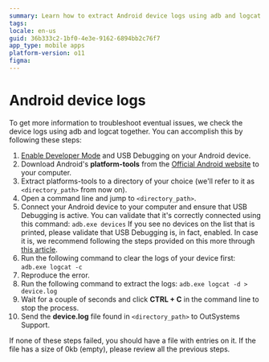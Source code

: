 ```yaml
---
summary: Learn how to extract Android device logs using adb and logcat to troubleshoot issues with OutSystems 11 (O11).
tags: 
locale: en-us
guid: 36b333c2-1bf0-4e3e-9162-6894bb2c76f7
app_type: mobile apps
platform-version: o11
figma:
---
```

# Android device logs

To get more information to troubleshoot eventual issues, we check the device logs using adb and logcat together. You can accomplish this by following these steps:

1. [Enable Developer Mode](https://developer.android.com/studio/debug/dev-options#enable) and USB Debugging on your Android device.
1. Download Android's **platform-tools** from the [Official Android website](https://developer.android.com/studio/releases/platform-tools.html) to your computer.
1. Extract platforms-tools to a directory of your choice (we'll refer to it as `<directory_path>` from now on).
1. Open a command line and jump to `<directory_path>`.
1. Connect your Android device to your computer and ensure that USB Debugging is active. You can validate that it's correctly connected using this command:
`adb.exe devices`
If you see no devices on the list that is printed, please validate that USB Debugging is, in fact, enabled. In case it is, we recommend following the steps provided on this more through [this article](https://www.howtogeek.com/125769/how-to-install-and-use-abd-the-android-debug-bridge-utility/).
1. Run the following command to clear the logs of your device first:
`adb.exe logcat -c`
1. Reproduce the error.
1. Run the following command to extract the logs:
`adb.exe logcat -d > device.log`
1. Wait for a couple of seconds and click **CTRL + C** in the command line to stop the process.
1. Send the **device.log** file found in `<directory_path>` to OutSystems Support. 

If none of these steps failed, you should have a file with entries on it. If the file has a size of 0kb (empty), please review all the previous steps.
